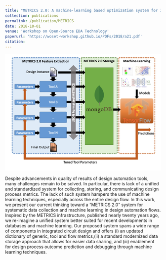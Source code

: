 ```yaml
---
title: "METRICS 2.0: A machine-learning based optimization system for IC design"
collection: publications
permalink: /publication/METRICS
date: 2018-10-01
venue: 'Workshop on Open-Source EDA Technology'
paperurl: 'https://woset-workshop.github.io/PDFs/2018/a21.pdf'
citation: 
---
```

![METRICS 2.0](/images/METRICS.png)

Despite advancements in quality of results of design automation tools, many challenges remain to be solved. 
In particular, there is lack of a unified and standardized system for collecting, storing, and communicating design process metrics. 
The lack of such system hampers the use of machine learning techniques, especially across the entire design flow. 
In this work, we present our current thinking toward a “METRICS 2.0” system for systematic data collection and machine learning in design automation flows. 
Inspired by the METRICS infrastructure, published nearly twenty years ago, we re-imagine a unified system better suited for recent developments 
in databases and machine learning. Our proposed system spans a wide range of components in integrated circuit design and offers 
(i) an updated dictionary of generic, tool and flow metrics,(ii) a standard modernized data storage approach that allows for easier data sharing, 
and (iii) enablement for design process outcome prediction and debugging through machine learning techniques.